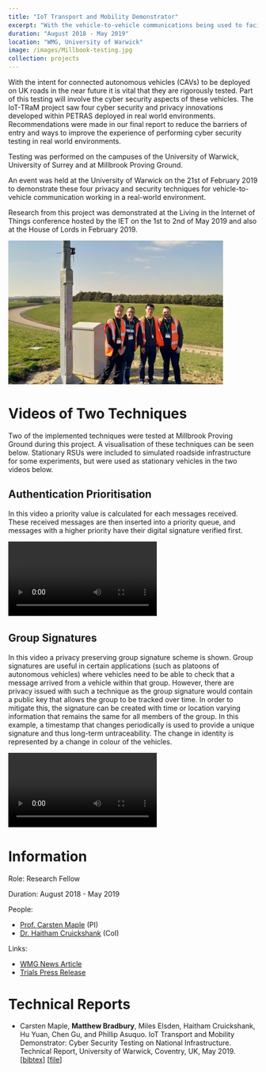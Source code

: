```yaml
---
title: "IoT Transport and Mobility Demonstrator"
excerpt: "With the vehicle-to-vehicle communications being used to facilitated new functionality, there is a need for new security mechanisms to protect this communication. Much work has already been undertaken to develop these mechanisms, but they are rarely tested in real-world environments. This project took existing security and privacy technqiues and performed a deployment at three sites in the UK to test their efficacy."
duration: "August 2018 - May 2019"
location: "WMG, University of Warwick"
image: /images/Millbook-testing.jpg
collection: projects
---
```


With the intent for connected autonomous vehicles (CAVs) to be deployed on UK roads in the near future it is vital that they are rigorously tested. Part of this testing will involve the cyber security aspects of these vehicles. The IoT-TRaM project saw four cyber security and privacy innovations developed within PETRAS deployed in real world environments. Recommendations were made in our final report to reduce the barriers of entry and ways to improve the experience of performing cyber security testing in real world environments.

Testing was performed on the campuses of the University of Warwick, University of Surrey and at Millbrook Proving Ground.

An event was held at the University of Warwick on the 21st of February 2019 to demonstrate these four privacy and security techniques for vehicle-to-vehicle communication working in a real-world environment.

Research from this project was demonstrated at the Living in the Internet of Things conference hosted by the IET on the 1st to 2nd of May 2019 and also at the House of Lords in February 2019.

![Project Team](/images/iot-tram-team.jpg)

# Videos of Two Techniques

Two of the implemented techniques were tested at Millbrook Proving Ground during this project. A visualisation of these techniques can be seen below. Stationary RSUs were included to simulated roadside infrastructure for some experiments, but were used as stationary vehicles in the two videos below.

## Authentication Prioritisation

In this video a priority value is calculated for each messages received. These received messages are then inserted into a priority queue, and messages with a higher priority have their digital signature verified first.

<video controls="" style="max-width: 100%; max-height: 100%;"><source src="/videos/millbrook-oppauth-2019-04-12-am-txrx.webm" type="video/webm"/></video>

## Group Signatures

In this video a privacy preserving group signature scheme is shown. Group signatures are useful in certain applications (such as platoons of autonomous vehicles) where vehicles need to be able to check that a message arrived from a vehicle within that group. However, there are privacy issued with such a technique as the group signature would contain a public key that allows the group to be tracked over time. In order to mitigate this, the signature can be created with time or location varying information that remains the same for all members of the group. In this example, a timestamp that changes periodically is used to provide a unique signature and thus long-term untraceability. The change in identity is represented by a change in colour of the vehicles.

<video controls="" style="max-width: 100%; max-height: 100%;"><source src="/videos/millbrook-grpsig-2019-04-12-pm-txrx.mp4" type="video/mp4"/></video>

# Information

Role: Research Fellow

Duration: August 2018 - May 2019

People:
 * [Prof. Carsten Maple](https://warwick.ac.uk/fac/sci/wmg/people/profile/?wmgid=1102) (PI)
 * [Dr. Haitham Cruickshank](https://www.surrey.ac.uk/people/haitham-cruickshank) (CoI)

Links:
 * [WMG News Article](https://warwick.ac.uk/fac/sci/wmg/mediacentre/news/newsitem?id=8a1785d86d3ece05016d3f4743ed0da2&tag=Carsten%20Maple)
 * [Trials Press Release](https://warwick.ac.uk/newsandevents/pressreleases/cyber_security_of/)

# Technical Reports

 *  Carsten Maple, **Matthew Bradbury**, Miles Elsden, Haitham Cruickshank, Hu Yuan, Chen Gu, and Phillip Asuquo. IoT Transport and Mobility Demonstrator: Cyber Security Testing on National Infrastructure. Technical Report, University of Warwick, Coventry, UK, May 2019.  
[[bibtex](https://github.com/MBradbury/publications/raw/master/bibtex/Maple_2019_IoTTransportMobility.bib)] [[file](https://github.com/MBradbury/publications/raw/master/papers/IoT_TRaM_Report.pdf)] 
